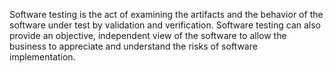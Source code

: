 Software testing is the act of examining the artifacts and the behavior of the software under test by validation and verification. Software testing can also provide an objective, independent view of the software to allow the business to appreciate and understand the risks of software implementation.
